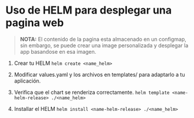 # Uso de HELM para desplegar una pagina web
> **NOTA:** El contenido de la pagina esta almacenado en un configmap, sin embargo, se puede crear una image personalizada y desplegar la app basandose en esa imagen.

1) Crear tu HELM
   ```helm create <name_helm>```

2) Modificar values.yaml y los archivos en templates/ para adaptarlo a tu aplicación.
3) Verifica que el chart se renderiza correctamente.
```helm template <name-helm-release> ./<name_helm>```
4) Installar el HELM
   ```helm install <name-helm-release> ./<name_helm>```

